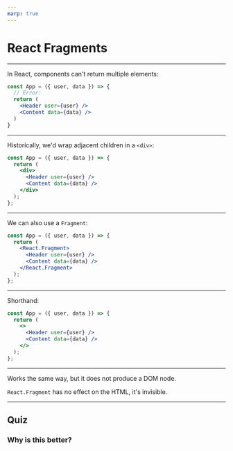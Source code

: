```yaml
---
marp: true
---
```


# React Fragments

---

In React, components can't return multiple elements:

```jsx
const App = ({ user, data }) => {
  // Error:
  return (
    <Header user={user} />
    <Content data={data} />
  )
}
```

---

Historically, we'd wrap adjacent children in a `<div>`:

```jsx
const App = ({ user, data }) => {
  return (
    <div>
      <Header user={user} />
      <Content data={data} />
    </div>
  );
};
```

---

We can also use a `Fragment`:

```jsx
const App = ({ user, data }) => {
  return (
    <React.Fragment>
      <Header user={user} />
      <Content data={data} />
    </React.Fragment>
  );
};
```

---

Shorthand:

```jsx
const App = ({ user, data }) => {
  return (
    <>
      <Header user={user} />
      <Content data={data} />
    </>
  );
};
```

---

Works the same way, but it does not produce a DOM node.

`React.Fragment` has no effect on the HTML, it's invisible.

---

## Quiz

### Why is this better?
